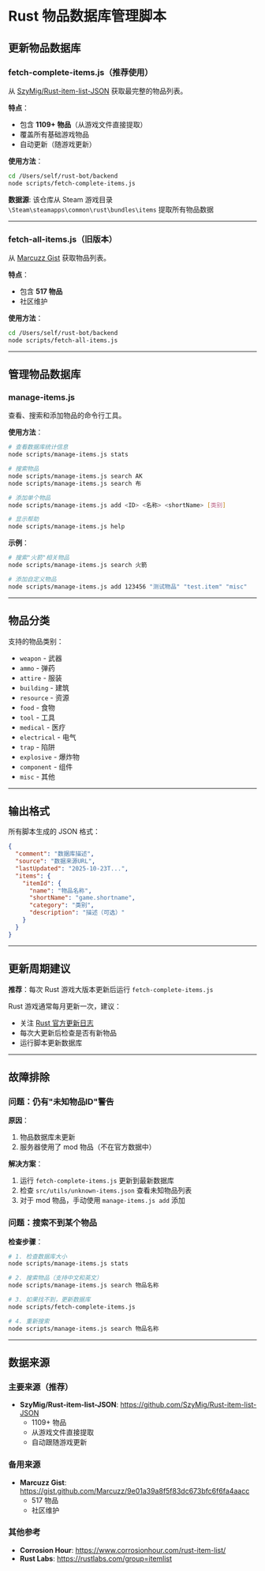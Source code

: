 # Rust 物品数据库管理脚本

## 更新物品数据库

### fetch-complete-items.js（推荐使用）

从 [SzyMig/Rust-item-list-JSON](https://github.com/SzyMig/Rust-item-list-JSON) 获取最完整的物品列表。

**特点**：
- 包含 **1109+ 物品**（从游戏文件直接提取）
- 覆盖所有基础游戏物品
- 自动更新（随游戏更新）

**使用方法**：
```bash
cd /Users/self/rust-bot/backend
node scripts/fetch-complete-items.js
```

**数据源**: 该仓库从 Steam 游戏目录 `\Steam\steamapps\common\rust\bundles\items` 提取所有物品数据

---

### fetch-all-items.js（旧版本）

从 [Marcuzz Gist](https://gist.githubusercontent.com/Marcuzz/9e01a39a8f5f83dc673bfc6f6fa4aacc) 获取物品列表。

**特点**：
- 包含 **517 物品**
- 社区维护

**使用方法**：
```bash
cd /Users/self/rust-bot/backend
node scripts/fetch-all-items.js
```

---

## 管理物品数据库

### manage-items.js

查看、搜索和添加物品的命令行工具。

**使用方法**：

```bash
# 查看数据库统计信息
node scripts/manage-items.js stats

# 搜索物品
node scripts/manage-items.js search AK
node scripts/manage-items.js search 布

# 添加单个物品
node scripts/manage-items.js add <ID> <名称> <shortName> [类别]

# 显示帮助
node scripts/manage-items.js help
```

**示例**：
```bash
# 搜索"火箭"相关物品
node scripts/manage-items.js search 火箭

# 添加自定义物品
node scripts/manage-items.js add 123456 "测试物品" "test.item" "misc"
```

---

## 物品分类

支持的物品类别：

- `weapon` - 武器
- `ammo` - 弹药
- `attire` - 服装
- `building` - 建筑
- `resource` - 资源
- `food` - 食物
- `tool` - 工具
- `medical` - 医疗
- `electrical` - 电气
- `trap` - 陷阱
- `explosive` - 爆炸物
- `component` - 组件
- `misc` - 其他

---

## 输出格式

所有脚本生成的 JSON 格式：

```json
{
  "comment": "数据库描述",
  "source": "数据来源URL",
  "lastUpdated": "2025-10-23T...",
  "items": {
    "itemId": {
      "name": "物品名称",
      "shortName": "game.shortname",
      "category": "类别",
      "description": "描述（可选）"
    }
  }
}
```

---

## 更新周期建议

**推荐**：每次 Rust 游戏大版本更新后运行 `fetch-complete-items.js`

Rust 游戏通常每月更新一次，建议：
- 关注 [Rust 官方更新日志](https://rust.facepunch.com/blog/)
- 每次大更新后检查是否有新物品
- 运行脚本更新数据库

---

## 故障排除

### 问题：仍有"未知物品ID"警告

**原因**：
1. 物品数据库未更新
2. 服务器使用了 mod 物品（不在官方数据中）

**解决方案**：
1. 运行 `fetch-complete-items.js` 更新到最新数据库
2. 检查 `src/utils/unknown-items.json` 查看未知物品列表
3. 对于 mod 物品，手动使用 `manage-items.js add` 添加

### 问题：搜索不到某个物品

**检查步骤**：
```bash
# 1. 检查数据库大小
node scripts/manage-items.js stats

# 2. 搜索物品（支持中文和英文）
node scripts/manage-items.js search 物品名称

# 3. 如果找不到，更新数据库
node scripts/fetch-complete-items.js

# 4. 重新搜索
node scripts/manage-items.js search 物品名称
```

---

## 数据来源

### 主要来源（推荐）
- **SzyMig/Rust-item-list-JSON**: https://github.com/SzyMig/Rust-item-list-JSON
  - 1109+ 物品
  - 从游戏文件直接提取
  - 自动跟随游戏更新

### 备用来源
- **Marcuzz Gist**: https://gist.github.com/Marcuzz/9e01a39a8f5f83dc673bfc6f6fa4aacc
  - 517 物品
  - 社区维护

### 其他参考
- **Corrosion Hour**: https://www.corrosionhour.com/rust-item-list/
- **Rust Labs**: https://rustlabs.com/group=itemlist
